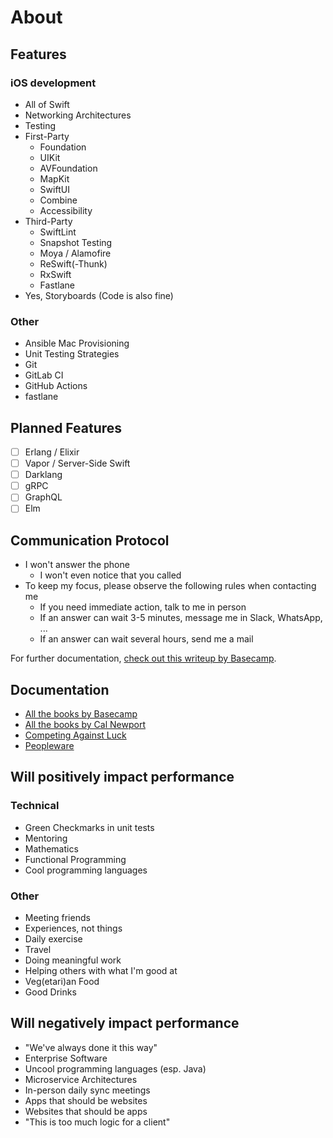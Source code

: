 # About

## Features

### iOS development

- All of Swift
- Networking Architectures
- Testing
- First-Party
  - Foundation
  - UIKit
  - AVFoundation
  - MapKit
  - SwiftUI
  - Combine
  - Accessibility
- Third-Party
  - SwiftLint
  - Snapshot Testing
  - Moya / Alamofire
  - ReSwift(-Thunk)
  - RxSwift
  - Fastlane
- Yes, Storyboards (Code is also fine)

### Other

- Ansible Mac Provisioning
- Unit Testing Strategies
- Git
- GitLab CI
- GitHub Actions
- fastlane

## Planned Features

- [ ] Erlang / Elixir
- [ ] Vapor / Server-Side Swift
- [ ] Darklang
- [ ] gRPC
- [ ] GraphQL
- [ ] Elm

## Communication Protocol

- I won't answer the phone
  - I won't even notice that you called
- To keep my focus, please observe the following rules when contacting me
  - If you need immediate action, talk to me in person
  - If an answer can wait 3-5 minutes, message me in Slack, WhatsApp, ...
  - If an answer can wait several hours, send me a mail

For further documentation, [check out this writeup by Basecamp](https://basecamp.com/guides/how-we-communicate).

## Documentation

- [All the books by Basecamp](https://basecamp.com/books)
- [All the books by Cal Newport](https://www.calnewport.com/#booksSec)
- [Competing Against Luck](https://www.competingagainstluck.com)
- [Peopleware](https://www.goodreads.com/book/show/67825.Peopleware)

## Will positively impact performance

### Technical

- Green Checkmarks in unit tests
- Mentoring
- Mathematics
- Functional Programming
- Cool programming languages

### Other

- Meeting friends
- Experiences, not things
- Daily exercise
- Travel
- Doing meaningful work
- Helping others with what I'm good at
- Veg(etari)an Food
- Good Drinks

## Will negatively impact performance

- "We've always done it this way"
- Enterprise Software
- Uncool programming languages (esp. Java)
- Microservice Architectures
- In-person daily sync meetings
- Apps that should be websites
- Websites that should be apps
- "This is too much logic for a client"
